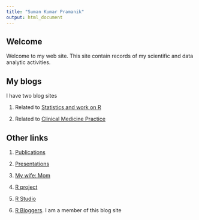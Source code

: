```yaml
---
title: "Suman Kumar Pramanik"
output: html_document
---
```


## Welcome

Welcome to my web site. This site contain records of my scientific and data analytic activities.

## My blogs

I have two blog sites

1. Related to [Statistics and work on R](http://sumanmathmedicine.blogspot.in)

2. Related to [Clinical Medicine Practice](http://sumanclinicalmedicinefacts.blogspot.in)

## Other links

1. [Publications](publications.html)

2. [Presentations](presentations.html)

3. [My wife: Mom](http://momdaslifehandmade.blogspot.in)

4. [R project](https://www.r-project.org/)

5. [R Studio](https://www.rstudio.com/)

6. [R Bloggers](http://www.r-bloggers.com). I am a member of this blog site

